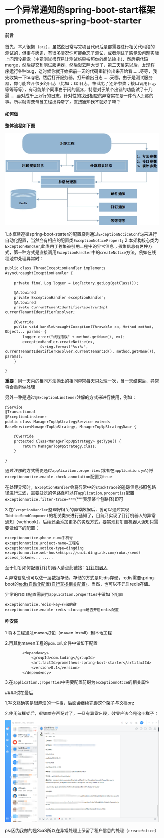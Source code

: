 # 一个异常通知的spring-boot-start框架 prometheus-spring-boot-starter

#### 前言

首先，本人很懒（orz），虽然说日常写完项目代码后是都需要进行相关代码段的测试的，但事与愿违，有很多情况你可能会忘了测试，或者测试了感觉没问题实际上问题没暴露（主观测试很容易让测试结果按照你的想法输出），然后把代码merge，然后提交到测试服务器，然后就去睡大觉了，第二天醒来以后，发现程序运行各种bug，这时候你就开始把前一天的代码重新拉出来开始看……等等，我先收集一下bug吧，然后打开服务器，打开输出日志……天哪，由于是测试服务器，你可能会开很多的日志（比如：sql日志，格式化了还带参数；接口调用日志等等等等），有可能某个同事由于闲的蛋疼，特意对于某个出错的功能试了十几遍……面对成千上万行的日志，针对性的找出相应的异常实在是一件令人头疼的事。所以就需要每当工程出异常了，直接通知我不就好了嘛？

#### 如何做


**整体流程如下图**

![架构](/src/main/resources/jiage.jpg)

1.本框架遵循spring-boot-starter的配置原则通过``ExceptionNoticeConfig``来进行自动化配置，当然会有相应的配置类``ExceptionNoticeProperty``
2.本架构核心类为``ExceptionHandler``,此类用于搜集被引用工程中的异常信息；搜集信息有两种方式，第一种方式是直接调用``ExceptionHandler``中的``createNotice``方法，例如在线程池中处理异常时：

```
public class ThreadExceptionHandler implements AsyncUncaughtExceptionHandler {

	private final Log logger = LogFactory.getLog(getClass());

	@Autowired
	private ExceptionHandler exceptionHandler;
	@Autowired
	private CurrentTenantIdentifierResolverImpl currentTenantIdentifierResolver;

	@Override
	public void handleUncaughtException(Throwable ex, Method method, Object... params) {
		logger.error("线程错误" + method.getName(), ex);
		exceptionHandler.createNotice(ex,
				String.format("%s:%s", currentTenantIdentifierResolver.currentTenantId(), method.getName()), params);
	}

}
```

**重要**：同一天内的相同方法抛出的相同异常每天只处理一次，当一天结束后，异常将会重新做处理

另外一种是通过``@ExceptionLinstener``注解的方式来进行使用，例如：

```
@Service
@Transactional
@ExceptionLinstener
public class ManagerTopUpStrategyService extends BaseService<ManagerTopUpStrategy, ManagerTopUpStrategyDao> {

	@Override
	protected Class<ManagerTopUpStrategy> getType() {
		return ManagerTopUpStrategy.class;
	}

}
```

通过注解的方式需要通过``application.properties``(或者在``application.yml``)将``exceptionnotice.enable-check-annotation``配置为`true`

在处理异常时，``ExceptionHandler``会将异常中的``stackTrace``的追踪信息按照包路径进行过滤，需要过滤的包路径可以在``application.properties``配置``exceptionnotice.filter-trace=***``(***表示某个包路径)即可

3.在``ExceptionHandler``整理好相关的异常数据后，就可以通过实现``INoticeSendComponent``的相关类来进行通知了，目前只实现了钉钉机器人的异常通知（webhook），后续还会添加更多的实现方式，要实现钉钉自机器人通知只需要做如下的配置：

```
exceptionnotice.phone-num=手机号
exceptionnotice.project-name=工程名
exceptionnotice.notice-type=dingding
exceptionnotice.web-hook=https://oapi.dingtalk.com/robot/send?access_token=.........

```

至于钉钉如何配置钉钉机器人请点此链接：[钉钉机器人](https://open-doc.dingtalk.com/docs/doc.htm?spm=a219a.7629140.0.0.21364a97PQbww2&treeId=257&articleId=105735&docType=1 "自定义机器人")



4.异常信息也可以做一层数据存储，存储的方式是Redis存储，redis需要spring-boot的[redis自动化配置(自行查找相关配置)](https://docs.spring.io/spring-boot/docs/2.1.1.RELEASE/reference/htmlsingle/#appendix)，当然，也可以不开启redis存储。

异常的redis配置需要再``application.properties``中做如下配置

```
exceptionnotice.redis-key=存储的键
exceptionnotice.enable-redis-storage=是否开启redis配置
```


#### 咋安装

1.将本工程通过maven打包（maven install）到本地工程

2.再其他maven工程的``pom.xml``文件中做如下配置

```
		<dependency>
			<groupId>com.kuding</groupId>
			<artifactId>prometheus-spring-boot-starter</artifactId>
			<version>0.1</version>
		</dependency>
```

3.在``application.properties``中需要配置前缀为``exceptionnotice``的相关属性

####说在最后

1.写文档确实是很麻烦的一件事，后面会继续完善这个架子与文档orz

2.使用该框架后，假如啥东西配对了，一旦有异常出现，效果应该会是这个样子：

![效果](/src/main/resources/QQ图片20181207210829.png)

ps:因为我做的是SaaS所以在异常处理上保留了租户信息的处理（``createNotice``）
